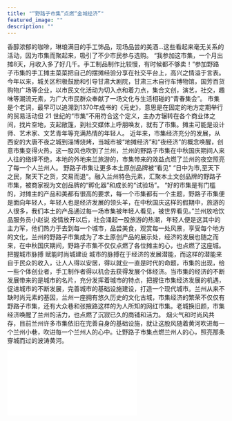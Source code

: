 ```yaml
---
title: "“野路子市集”点燃“金城经济”"
featured_image: ""
description: ""
---
```


香醇浓郁的咖啡，琳琅满目的手工饰品，现场品尝的美酒...这些看起来毫无关系的活动，因为市集而聚起来，吸引了不少市民参与选购。
“我参加这市集，一个月出摊8天，月收入多了好几千。手工制品制作比较慢，有时候都不够卖！”参加野路子市集的手工摊主菜菜把自己的摆摊经验分享在社交平台上，高兴之情溢于言表。
今年以来，城关区积极鼓励和引导甘肃大剧院，甘肃三木自行车博物馆，国芳百货购物广场等企业，以市民文化活动为切入点和着力点，集合文创，演艺，社交，趣味等潮流元素，为广大市民群众奉献了一场文化与生活相碰的“青春集会”。
市集是个老词，最早可以追溯到1370年成书的《元史》，意思是在固定的地方定期举行的贸易活动但 21 世纪的“市集”不用符合这个定义，主办方辗转在各个商业体之间，找片空地，支起敞篷，到社交媒体上呼朋唤友，就有了市集。摊主可能是设计师、艺术家、文艺青年等充满热情的年轻人。
近年来，市集经济充分的发展，从西安的大唐不夜之城到淄博烧烤，当城市被“地摊经济”和“夜经济”的概念唤醒，创意市集变得火热，这一股风也吹到了兰州，兰州的野路子市集在中秋国庆期间人来人往的络绎不绝，本地的外地来兰旅游的，市集带来的效益点燃了兰州的夜空照亮了每一个人兰州人。
野路子市集让更多本土原创品牌被“看见”
“日中为市,至天下之民，聚天下之货，交易而退“。融入兰州特色元素，汇聚本土文创品牌的野路子市集，被商家视为文创品牌的“孵化器”和成长的“试验场”。
“好的市集是有门槛的，对摊主的产品和美都有很高的要求，每一个市集都有一个主题，野路子市集便是面向年轻人，年轻人也是经济发展的领头羊，在中秋国庆这样的假期中，旅游的人很多，我们本土的产品通过每一场市集被年轻人看见，被世界看见。”兰州放哈饮品服务员小赵说
疫情放开以后，社会涌起一股旅游的热潮，年轻人便是这其中的主力军，他们热力于去到每一个城市，品尝美食，观赏每一处风景，享受每个地方的文化，兰州的野路子市集成为了本土原创产品的展示处，经济的发展也随之而来，在中秋国庆期间，野路子市集不仅仅点燃了各位摊主的心，也点燃了这座城。
把握城市脉搏 赋能时尚城建设
城市的脉搏在于经济的发展潜能，而这样的潜能来自于民众的收入，让人人得以安居，得以就业一直是时代的命题，市集的出现，给一些个体创业者，手工制作者得以机会去获得发展个体经济。当市集的经济的不断发展带来的是城市的名片，充分发挥着城市的特点，把握住市集经济发展的机遇，促进城市的不断发展，完善城市的基础设施建设，打造一个现代城市。兰州从来不缺时尚元素的基因，兰州一座拥有悠久历史的文化古城，市集经济的繁荣不仅仅有野路子市集，还有大众巷和张掖路这样的为人所知的网红市集。老城换旧颜，市集经济唤醒了兰州的活力，也点燃了沉寂已久的商铺和活力。
烟火气和时尚风共存，目前兰州许多市集依旧在完善自身的基础设施，就让这股风随着黄河吹进每一个兰州小巷，吹进每一个兰州人的心中。让野路子市集点燃兰州人的心，照亮那条穿城而过的波涛黄河。

<iframe src="//player.bilibili.com/player.html?aid=994675480&bvid=BV1Vs4y1m7ZU&cid=1088209737&p=1" scrolling="no" border="0" frameborder="no" framespacing="0" allowfullscreen="true"> 

                            娜菲莎·乃吉木